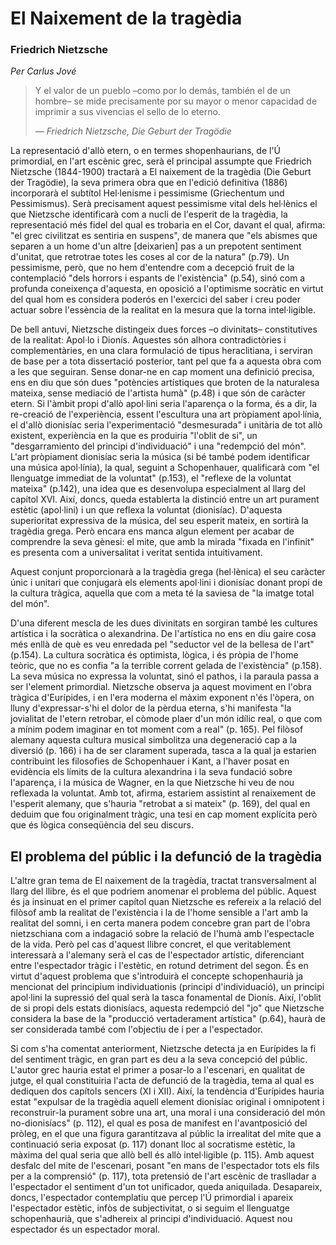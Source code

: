 # El Naixement de la tragèdia
### Friedrich Nietzsche
*Per Carlus Jové*

> Y el valor de un pueblo –como por lo demás, también el de un hombre– se mide precisamente por su mayor o menor capacidad de imprimir a sus vivencias el sello de lo eterno.
> 
> *— Friedrich Nietzsche, Die Geburt der Tragödie*

La representació d'allò etern, o en termes shopenhaurians, de l'Ú primordial, en l'art escènic grec, serà el principal assumpte que Friedrich Nietzsche (1844-1900) tractarà a El naixement de la tragèdia (Die Geburt der Tragödie), la seva primera obra que en l'edició definitiva (1886) incorporarà el subtítol Hel·lenisme i pessimisme (Griechentum und Pessimismus). Serà precisament aquest pessimisme vital dels hel·lènics el que Nietzsche identificarà com a nucli de l'esperit de la tragèdia, la representació més fidel del qual es trobaria en el Cor, davant el qual, afirma: "el grec civilitzat es sentiria en suspens", de manera que "els abismes que separen a un home d'un altre [deixarien] pas a un prepotent sentiment d'unitat, que retrotrae totes les coses al cor de la natura" (p.79). Un pessimisme, però, que no hem d'entendre com a decepció fruit de la contemplació "dels horrors i espants de l'existència" (p.54), sinó com a profunda coneixença d'aquesta, en oposició a l'optimisme socràtic en virtut del qual hom es considera poderós en l'exercici del saber i creu poder actuar sobre l'essència de la realitat en la mesura que la torna intel·ligible.

De bell antuvi, Nietzsche distingeix dues forces –o divinitats– constitutives de la realitat: Apol·lo i Dionís. Aquestes són alhora contradictòries i complementàries, en una clara formulació de tipus heraclitiana, i serviran de base per a tota dissertació posterior, tant pel que fa a aquesta obra com a les que seguiran. Sense donar-ne en cap moment una definició precisa, ens en diu que són dues "potències artístiques que broten de la naturalesa mateixa, sense mediació de l'artista humà" (p.48) i que són de caràcter etern. Si l'àmbit propi d'allò apol·lini seria l'aparença o la forma, és a dir, la re-creació de l'experiència, essent l'escultura una art pròpiament apol·línia, el d'allò dionisíac seria l'experimentació "desmesurada" i unitària de tot allò existent, experiència en la que es produiria "l'oblit de si", un "desgarramiento del principi d'individuació" i una "redempció del món". L'art pròpiament dionisíac seria la música (si bé també podem identificar una música apol·línia), la qual, seguint a Schopenhauer, qualificarà com "el llenguatge immediat de la voluntat" (p.153), el "reflexe de la voluntat mateixa" (p.142), una idea que es desenvolupa especialment al llarg del capítol XVI. Així, doncs, queda establerta la distinció entre un art purament estètic (apol·lini) i un que reflexa la voluntat (dionisíac). D'aquesta superioritat expressiva de la música, del seu esperit mateix, en sortirà la tragèdia grega. Però encara ens manca algun element per acabar de comprendre la seva gènesi: el mite, que amb la mirada "fixada en l'infinit" es presenta com a universalitat i veritat sentida intuitivament.

Aquest conjunt proporcionarà a la tragèdia grega (hel·lènica) el seu caràcter únic i unitari que conjugarà els elements apol·lini i dionisíac donant propi de la cultura tràgica, aquella que com a meta té la saviesa de "la imatge total del món".

D'una diferent mescla de les dues divinitats en sorgiran també les cultures artística i la socràtica o alexandrina. De l'artística no ens en diu gaire cosa més enllà de què es veu enredada pel "seductor vel de la bellesa de l'art" (p.154). La cultura socràtica és optimista, lògica, i és pròpia de l'home teòric, que no es confia "a la terrible corrent gelada de l'existència" (p.158). La seva música no expressa la voluntat, sinó el pathos, i la paraula passa a ser l'element primordial. Nietzsche observa ja aquest moviment en l'obra tràgica d'Eurípides, i en l'era moderna el màxim exponent n'és l'òpera, on lluny d'expressar-s'hi el dolor de la pèrdua eterna, s'hi manifesta "la jovialitat de l'etern retrobar, el còmode plaer d'un món idílic real, o que com a mínim podem imaginar en tot moment com a real" (p. 165). Pel filòsof alemany aquesta cultura musical simbolitza una degeneració cap a la diversió (p. 166) i ha de ser clarament superada, tasca a la qual ja estarien contribuint les filosofies de Schopenhauer i Kant, a l'haver posat en evidència els límits de la cultura alexandrina i la seva fundació sobre l'aparença, i la música de Wagner, en la que Nietzsche hi veu de nou reflexada la voluntat. Amb tot, afirma, estariem assistint al renaixement de l'esperit alemany, que s'hauria "retrobat a si mateix" (p. 169), del qual en deduim que fou originalment tràgic, una tesi en cap moment explícita però que és lògica conseqüència del seu discurs.

## El problema del públic i la defunció de la tragèdia

L'altre gran tema de El naixement de la tragèdia, tractat transversalment al llarg del llibre, és el que podriem anomenar el problema del públic. Aquest és ja insinuat en el primer capítol quan Nietzsche es refereix a la relació del filòsof amb la realitat de l'existència i la de l'home sensible a l'art amb la realitat del somni, i en certa manera podem concebre gran part de l'obra nietzschiana com a indagació sobre la relació de l'humà amb l'espectacle de la vida. Però pel cas d'aquest llibre concret, el que veritablement interessarà a l'alemany serà el cas de l'espectador artístic, diferenciant entre l'espectador tràgic i l'estètic, en rotund detriment del segon. És en virtut d'aquest problema que s'introduirà el concepte schopenhaurià ja mencionat del principium individuationis (principi d'individuació), un principi apol·lini la supressió del qual serà la tasca fonamental de Dionís. Així, l'oblit de si propi dels estats dionisíacs, aquesta redempció del "jo" que Nietzsche considera la base de la "producció vertaderament artística" (p.64), haurà de ser considerada també com l'objectiu de i per a l'espectador.

Si com s'ha comentat anteriorment, Nietzsche detecta ja en Eurípides la fi del sentiment tràgic, en gran part es deu a la seva concepció del públic. L'autor grec hauria estat el primer a posar-lo a l'escenari, en qualitat de jutge, el qual constituiria l'acta de defunció de la tragèdia, tema al qual es dediquen dos capítols sencers (XI i XII). Així, la tendència d'Eurípides hauria estat "expulsar de la tragèdia aquell element dionisíac original i omnipotent i reconstruir-la purament sobre una art, una moral i una consideració del món no-dionisíacs" (p. 112), el qual es posa de manifest en l'avantposició del pròleg, en el que una figura garantitzava al públic la irrealitat del mite que a continuació seria exposat (p. 117) donant lloc al socratisme estètic, la màxima del qual seria que allò bell és allò intel·ligible (p. 115). Amb aquest desfalc del mite de l'escenari, posant "en mans de l'espectador tots els fils per a la comprensió" (p. 117), tota pretensió de l'art escènic de traslladar a l'espectador el sentiment d'un tot unificador, queda aniquilada. Desapareix, doncs, l'espectador contemplatiu que percep l'Ú primordial i apareix l'espectador estètic, infòs de subjectivitat, o si seguim el llenguatge schopenhaurià, que s'adhereix al principi d'individuació. Aquest nou espectador és un espectador moral.
